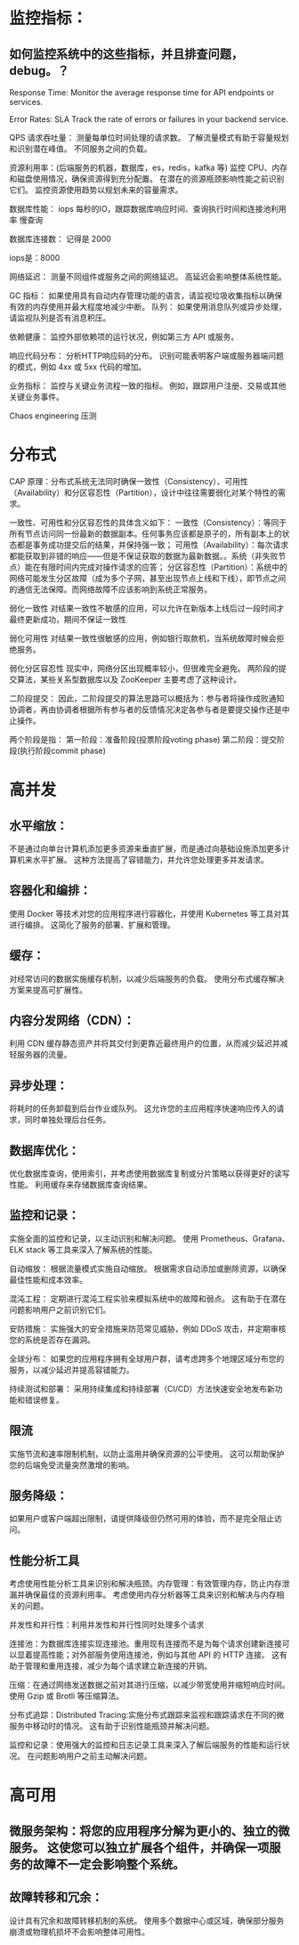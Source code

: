# 监控指标：

## 如何监控系统中的这些指标，并且排查问题，debug。？

Response Time:
Monitor the average response time for API endpoints or services. 

Error Rates: SLA
Track the rate of errors or failures in your backend service. 

QPS 请求吞吐量：
测量每单位时间处理的请求数。 了解流量模式有助于容量规划和识别潜在峰值。
不同服务之间的负载。

资源利用率：(后端服务的机器，数据库，es，redis，kafka 等)
监控 CPU、内存和磁盘使用情况，确保资源得到充分配置。 在潜在的资源瓶颈影响性能之前识别它们。
监控资源使用趋势以规划未来的容量需求。

数据库性能：
iops 每秒的IO，跟踪数据库响应时间、查询执行时间和连接池利用率
慢查询

数据库连接数：
记得是 2000

iops是：8000


网络延迟：
测量不同组件或服务之间的网络延迟。 高延迟会影响整体系统性能。


GC 指标：
如果使用具有自动内存管理功能的语言，请监视垃圾收集指标以确保有效的内存使用并最大程度地减少中断。
队列：
如果使用消息队列或异步处理，请监视队列是否有消息积压。 

依赖健康：
监控外部依赖项的运行状况，例如第三方 API 或服务。

响应代码分布：
分析HTTP响应码的分布。 识别可能表明客户端或服务器端问题的模式，例如 4xx 或 5xx 代码的增加。

业务指标：
监控与关键业务流程一致的指标。 例如，跟踪用户注册、交易或其他关键业务事件。

Chaos engineering 压测

# 分布式

CAP 原理：分布式系统无法同时确保一致性（Consistency）、可用性（Availability）和分区容忍性（Partition），设计中往往需要弱化对某个特性的需求。

一致性、可用性和分区容忍性的具体含义如下：
一致性（Consistency）：等同于所有节点访问同一份最新的数据副本。任何事务应该都是原子的，所有副本上的状态都是事务成功提交后的结果，并保持强一致；
可用性（Availability）：每次请求都能获取到非错的响应——但是不保证获取的数据为最新数据。。系统（非失败节点）能在有限时间内完成对操作请求的应答；
分区容忍性（Partition）：系统中的网络可能发生分区故障（成为多个子网，甚至出现节点上线和下线），即节点之间的通信无法保障。而网络故障不应该影响到系统正常服务。

弱化一致性
对结果一致性不敏感的应用，可以允许在新版本上线后过一段时间才最终更新成功，期间不保证一致性

弱化可用性
对结果一致性很敏感的应用，例如银行取款机，当系统故障时候会拒绝服务。

弱化分区容忍性
现实中，网络分区出现概率较小，但很难完全避免。
两阶段的提交算法，某些关系型数据库以及 ZooKeeper 主要考虑了这种设计。


二阶段提交：
因此，二阶段提交的算法思路可以概括为：参与者将操作成败通知协调者，再由协调者根据所有参与者的反馈情况决定各参与者是要提交操作还是中止操作。

两个阶段是指：
第一阶段：准备阶段(投票阶段voting phase)
第二阶段：提交阶段(执行阶段commit phase)



# 高并发

## 水平缩放：
不是通过向单台计算机添加更多资源来垂直扩展，而是通过向基础设施添加更多计算机来水平扩展。 这种方法提高了容错能力，并允许您处理更多并发请求。

## 容器化和编排：
使用 Docker 等技术对您的应用程序进行容器化，并使用 Kubernetes 等工具对其进行编排。 这简化了服务的部署、扩展和管理。

## 缓存：
对经常访问的数据实施缓存机制，以减少后端服务的负载。 使用分布式缓存解决方案来提高可扩展性。

## 内容分发网络（CDN）：
利用 CDN 缓存静态资产并将其交付到更靠近最终用户的位置，从而减少延迟并减轻服务器的流量。

## 异步处理：
将耗时的任务卸载到后台作业或队列。 这允许您的主应用程序快速响应传入的请求，同时单独处理后台任务。

## 数据库优化：
优化数据库查询，使用索引，并考虑使用数据库复制或分片策略以获得更好的读写性能。 利用缓存来存储数据库查询结果。


## 监控和记录：
实施全面的监控和记录，以主动识别和解决问题。 使用 Prometheus、Grafana、ELK stack 等工具来深入了解系统的性能。

自动缩放：
根据流量模式实施自动缩放。 根据需求自动添加或删除资源，以确保最佳性能和成本效率。

混沌工程：
定期进行混沌工程实验来模拟系统中的故障和弱点。 这有助于在潜在问题影响用户之前识别它们。

安防措施：
实施强大的安全措施来防范常见威胁，例如 DDoS 攻击，并定期审核您的系统是否存在漏洞。

全球分布：
如果您的应用程序拥有全球用户群，请考虑跨多个地理区域分布您的服务，以减少延迟并提高容错能力。

持续测试和部署：
采用持续集成和持续部署（CI/CD）方法快速安全地发布新功能和错误修复。

## 限流
实施节流和速率限制机制，以防止滥用并确保资源的公平使用。 这可以帮助保护您的后端免受流量突然激增的影响。

## 服务降级：
如果用户或客户端超出限制，请提供降级但仍然可用的体验，而不是完全阻止访问。

## 性能分析工具
考虑使用性能分析工具来识别和解决瓶颈。内存管理：有效管理内存，防止内存泄漏并确保最佳的资源利用率。 考虑使用内存分析器等工具来识别和解决与内存相关的问题。

并发性和并行性：利用并发性和并行性同时处理多个请求

连接池：为数据库连接实现连接池。重用现有连接而不是为每个请求创建新连接可以显着提高性能；对外部服务使用连接池，例如与其他 API 的 HTTP 连接。 这有助于管理和重用连接，减少为每个请求建立新连接的开销。

压缩：在通过网络发送数据之前对其进行压缩，以减少带宽使用并缩短响应时间。 使用 Gzip 或 Brotli 等压缩算法。

分布式追踪：Distributed Tracing:实施分布式跟踪来监视和跟踪请求在不同的微服务中移动时的情况。 这有助于识别性能瓶颈并解决问题。

监控和记录：使用强大的监控和日志记录工具来深入了解后端服务的性能和运行状况。 在问题影响用户之前主动解决问题。

# 高可用

## 微服务架构：将您的应用程序分解为更小的、独立的微服务。 这使您可以独立扩展各个组件，并确保一项服务的故障不一定会影响整个系统。


## 故障转移和冗余：
设计具有冗余和故障转移机制的系统。 使用多个数据中心或区域，确保部分服务崩溃或物理机损坏不会影响整体可用性。